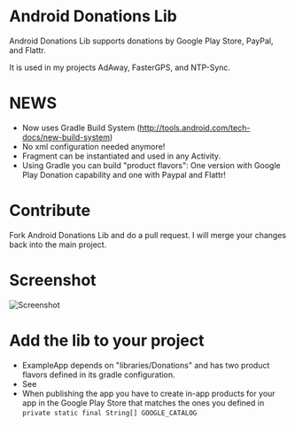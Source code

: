 # Android Donations Lib

Android Donations Lib supports donations by Google Play Store, PayPal, and Flattr.

It is used in my projects AdAway, FasterGPS, and NTP-Sync.

# NEWS

* Now uses Gradle Build System (http://tools.android.com/tech-docs/new-build-system)
* No xml configuration needed anymore!
* Fragment can be instantiated and used in any Activity.
* Using Gradle you can build "product flavors": One version with Google Play Donation capability and one with Paypal and Flattr!

# Contribute

Fork Android Donations Lib and do a pull request. I will merge your changes back into the main project.

# Screenshot

![Screenshot](http://github.com/dschuermann/android-donations-lib/raw/master/screenshot.png)

# Add the lib to your project

* ExampleApp depends on "libraries/Donations" and has two product flavors defined in its gradle configuration.
* See 
* When publishing the app you have to create in-app products for your app in the Google Play Store that matches the ones you defined in ``private static final String[] GOOGLE_CATALOG``